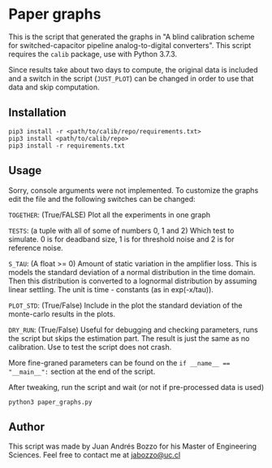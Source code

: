 # Paper graphs

This is the script that generated the graphs in "A blind calibration scheme for switched-capacitor pipeline analog-to-digital converters". This script requires the `calib` package, use with Python 3.7.3.

Since results take about two days to compute, the original data is included and a switch in the script (`JUST_PLOT`) can be changed in order to use that data and skip computation.


## Installation

    pip3 install -r <path/to/calib/repo/requirements.txt>
    pip3 install <path/to/calib/repo>
    pip3 install -r requirements.txt

## Usage

Sorry, console arguments were not implemented. To customize the graphs edit the file and the following switches can be changed:

`TOGETHER`: (True/FALSE) Plot all the experiments in one graph

`TESTS`: (a tuple with all of some of numbers 0, 1 and 2) Which test to simulate. 0 is for deadband size, 1 is for threshold noise and 2 is for reference noise.

`S_TAU`: (A float >= 0) Amount of static variation in the amplifier loss. This is models the standard deviation of a normal distribution in the time domain. Then this distribution is converted to a lognormal distribution by assuming linear settling. The unit is time - constants (as in exp(-x/tau)).

`PLOT_STD`: (True/False) Include in the plot the standard deviation of the monte-carlo results in the plots.

`DRY_RUN`: (True/False) Useful for debugging and checking parameters, runs the script but skips the estimation part. The result is just the same as no calibration. Use to test the script does not crash.

More fine-graned parameters can be found on the `if __name__ == "__main__":` section at the end of the script.


After tweaking, run the script and wait (or not if pre-processed data is used)

    python3 paper_graphs.py

## Author

This script was made by Juan Andrés Bozzo for his Master of Engineering Sciences. Feel free to contact me at [jabozzo@uc.cl](jabozzo@uc.cl)
